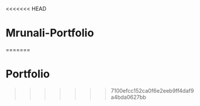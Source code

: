 <<<<<<< HEAD
# Mrunali-Portfolio
=======
# Portfolio
>>>>>>> 7100efcc152ca0f6e2eeb9ff4daf9a4bda0627bb
